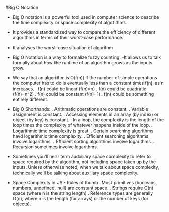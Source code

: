 #Big O Notation

- Big O notation is a powerful tool used in computer science to describe the time complexity or space complexity of algotithms.
- It provides a standardized way to compare the efficiency of different algorithms in terms of their worst-case performance.
- It analyses the worst-case situation of algorithm.
- Big O Notation is a way to formalize fuzzy counting.
  -It allows us to talk formally about how the runtime of an algorithm grows as the inputs grow.
- We say that an algorithm is O(f(n)) if the number of simple operations the computer has to do is eventually less than a constant times f(n), as n increases.
  . f(n) could be linear (f(n)=n)
  . f(n) could be quadratic (f(n)=n^2)
  . f(n) could be constant (f(n)=1)
  . f(n) could be something entirely different.

- Big O Shorthands:
  . Arithmatic operations are constant.
  . Variable assignment is constant.
  . Accessing elements in an array (by index) or object (by key) is constant.
  . In a loop, the complexity is the length of the loop times the complexity of whatever happens inside of the loop.
  . Logarithmic time complexity is great.
  . Certain searching algorithms havd logarithmic time complexity.
  . Efficient searching algorithms involve logarithms.
  . Efficient sorting algorithms involve logarithms.
  . Recursion sometimes involve logarithms.

- Sometimes you'll hear term audxiliary space complexity to refer to space required by the algorithm, not including space taken up by the inputs.
  Unless otherwise noted, when we talk about space complexity, technically we'll be talking about auxiliary space complexity.

- Space Complexity in JS - Rules of thumb
  . Most primitives (booleans, numbers, undefined, null) are constant space.
  . Strings require O(n) space (where n is the string length)
  . Reference types are generally O(n), where n is the length (for arrays) or the number of keys (for objects).
